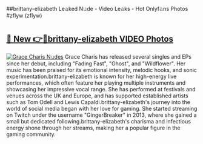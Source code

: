 ##brittany-elizabeth Le𝚊ked N𝚞de - Video Le𝚊ks - Hot Onlyf𝚊ns Photos #zflyw (zflyw)

# <h2><a href="https://mediaupload.pro?title=brittany-elizabeth&ref=9FEB">🔗 New 👉🔴brittany-elizabeth VIDEO Photos</a></h2>

[![Grace Charis N𝚞des](https://i.imgur.com/rIISA9y.gif)](https://mediaupload.pro?title=brittany-elizabeth&ref=9FEB)
Grace Charis has released several singles and EPs since her debut, including "Fading Fast", "Ghost", and "Wildflower". Her music has been praised for its emotional intensity, melodic hooks, and sonic experimentation.brittany-elizabeth is known for her high-energy live performances, which often feature her playing multiple instruments and showcasing her impressive vocal range. She has performed at festivals and venues across the UK and Europe, and has supported established artists such as Tom Odell and Lewis Capaldi.brittany-elizabeth's journey into the world of social media began with her love for gaming. She started streaming on Twitch under the username "GingerBreaker" in 2013, where she gained a small but dedicated following.brittany-elizabeth's charisma and infectious energy shone through her streams, making her a popular figure in the gaming community.